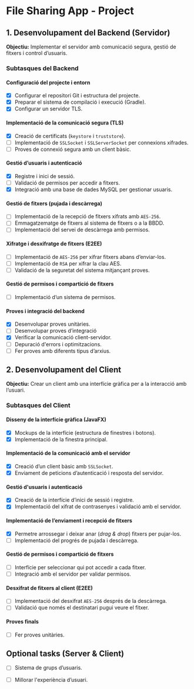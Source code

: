 # File Sharing App - Project

## 1. Desenvolupament del Backend (Servidor)
**Objectiu:** Implementar el servidor amb comunicació segura, gestió de fitxers i control d’usuaris.

### Subtasques del Backend  
#### Configuració del projecte i entorn
- [x] Configurar el repositori Git i estructura del projecte.
- [x] Preparar el sistema de compilació i execució (Gradle).
- [x] Configurar un servidor TLS.

#### Implementació de la comunicació segura (TLS)
- [x] Creació de certificats (`keystore` i `truststore`).
- [ ] Implementació de `SSLSocket` i `SSLServerSocket` per connexions xifrades.
- [ ] Proves de connexió segura amb un client bàsic.

#### Gestió d’usuaris i autenticació
- [x] Registre i inici de sessió.
- [ ] Validació de permisos per accedir a fitxers.
- [x] Integració amb una base de dades MySQL per gestionar usuaris.

#### Gestió de fitxers (pujada i descàrrega)
- [ ] Implementació de la recepció de fitxers xifrats amb `AES-256`.
- [ ] Emmagatzematge de fitxers al sistema de fitxers o a la BBDD.
- [ ] Implementació del servei de descàrrega amb permisos.

#### Xifratge i desxifratge de fitxers (E2EE)
- [ ] Implementació de `AES-256` per xifrar fitxers abans d’enviar-los.
- [ ] Implementació de `RSA` per xifrar la clau AES.
- [ ] Validació de la seguretat del sistema mitjançant proves.

#### Gestió de permisos i compartició de fitxers
- [ ] Implementació d’un sistema de permisos.

#### Proves i integració del backend
- [x] Desenvolupar proves unitàries.
- [ ] Desenvolupar proves d’integració
- [x] Verificar la comunicació client-servidor.
- [ ] Depuració d'errors i optimitzacions.
- [ ] Fer proves amb diferents tipus d’arxius.

## 2. Desenvolupament del Client
**Objectiu:** Crear un client amb una interfície gràfica per a la interacció amb l’usuari.

### Subtasques del Client  
#### Disseny de la interfície gràfica (JavaFX)
- [X] Mockups de la interfície (estructura de finestres i botons).
- [x] Implementació de la finestra principal.

#### Implementació de la comunicació amb el servidor
- [x] Creació d’un client bàsic amb `SSLSocket`.
- [x] Enviament de peticions d’autenticació i resposta del servidor.

#### Gestió d'usuaris i autenticació
- [x] Creació de la interfície d’inici de sessió i registre.
- [x] Implementació del xifrat de contrasenyes i validació amb el servidor.

#### Implementació de l’enviament i recepció de fitxers
- [x] Permetre arrossegar i deixar anar (*drag & drop*) fitxers per pujar-los.
- [ ] Implementació del progrés de pujada i descàrrega.

#### Gestió de permisos i compartició de fitxers
- [ ] Interfície per seleccionar qui pot accedir a cada fitxer.
- [ ] Integració amb el servidor per validar permisos.

#### Desxifrat de fitxers al client (E2EE)
- [ ] Implementació del desxifrat `AES-256` després de la descàrrega.
- [ ] Validació que només el destinatari pugui veure el fitxer.

#### Proves finals
- [ ] Fer proves unitàries.


## Optional tasks (Server & Client)
- [ ] Sistema de grups d’usuaris.
- [ ] Millorar l'experiència d’usuari.

